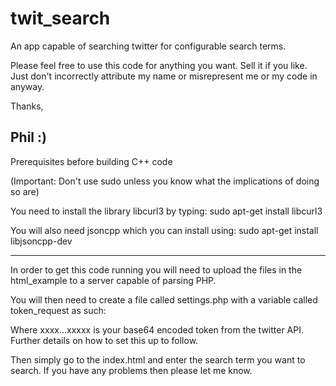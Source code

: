 twit_search
===========

An app capable of searching twitter for configurable search terms.

Please feel free to use this code for anything you want. Sell it if you like. Just don't incorrectly attribute my name or misrepresent me or my code in anyway. 

Thanks, 

Phil :)
----------------------------------------------------------------------------------

Prerequisites before building C++ code

(Important: Don't use sudo unless you know what the implications of doing so are)

You need to install the library libcurl3 by typing:
	sudo apt-get install libcurl3

You will also need jsoncpp which you can install using:
	sudo apt-get install libjsoncpp-dev

----------------------------------------------------------------------------------

In order to get this code running you will need to upload the files in the html_example to a server capable of parsing PHP.

You will then need to create a file called settings.php with a variable called token_request as such:

<?php
$token_request = "xxxxxxxxxxxxxxxxxxxxxxxxxxxxxxxxxxxxxxxxxxxxxxxxxxxxxxxxxxxxxxxxxxxxxxxxxxxxx";
?>

Where xxxx...xxxxx is your base64 encoded token from the twitter API. Further details on how to set this up to follow.

Then simply go to the index.html and enter the search term you want to search. If you have any problems then please let me know.
